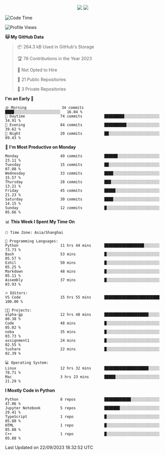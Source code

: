 <p align="center">
    <img src = "https://github-readme-stats.vercel.app/api?username=Zheng-Yi-git&show_icons=true&theme=yeblu&hide_border=true&count_private=true">
    <img src = "https://github-readme-stats.vercel.app/api/top-langs/?username=Zheng-Yi-git&hide=html,css&theme=yeblu&layout=compact&hide_border=true&count_private=true&langs_count=8">
</p>

<!--START_SECTION:waka-->
![Code Time](http://img.shields.io/badge/Code%20Time-725%20hrs%2047%20mins-blue)

![Profile Views](http://img.shields.io/badge/Profile%20Views-12-blue)

**🐱 My GitHub Data** 

> 📦 264.3 kB Used in GitHub's Storage 
 > 
> 🏆 78 Contributions in the Year 2023
 > 
> 🚫 Not Opted to Hire
 > 
> 📜 21 Public Repositories 
 > 
> 🔑 3 Private Repositories 
 > 
**I'm an Early 🐤** 

```text
🌞 Morning                34 commits          ████░░░░░░░░░░░░░░░░░░░░░   16.04 % 
🌆 Daytime                74 commits          █████████░░░░░░░░░░░░░░░░   34.91 % 
🌃 Evening                84 commits          ██████████░░░░░░░░░░░░░░░   39.62 % 
🌙 Night                  20 commits          ██░░░░░░░░░░░░░░░░░░░░░░░   09.43 % 
```
📅 **I'm Most Productive on Monday** 

```text
Monday                   49 commits          ██████░░░░░░░░░░░░░░░░░░░   23.11 % 
Tuesday                  15 commits          ██░░░░░░░░░░░░░░░░░░░░░░░   07.08 % 
Wednesday                33 commits          ████░░░░░░░░░░░░░░░░░░░░░   15.57 % 
Thursday                 28 commits          ███░░░░░░░░░░░░░░░░░░░░░░   13.21 % 
Friday                   45 commits          █████░░░░░░░░░░░░░░░░░░░░   21.23 % 
Saturday                 30 commits          ████░░░░░░░░░░░░░░░░░░░░░   14.15 % 
Sunday                   12 commits          █░░░░░░░░░░░░░░░░░░░░░░░░   05.66 % 
```


📊 **This Week I Spent My Time On** 

```text
🕑︎ Time Zone: Asia/Shanghai

💬 Programming Languages: 
Python                   11 hrs 44 mins      ██████████████████░░░░░░░   73.73 % 
Bash                     53 mins             █░░░░░░░░░░░░░░░░░░░░░░░░   05.57 % 
Ezhil                    50 mins             █░░░░░░░░░░░░░░░░░░░░░░░░   05.25 % 
Markdown                 48 mins             █░░░░░░░░░░░░░░░░░░░░░░░░   05.11 % 
Assembly                 37 mins             █░░░░░░░░░░░░░░░░░░░░░░░░   03.93 % 

🔥 Editors: 
VS Code                  15 hrs 55 mins      █████████████████████████   100.00 % 

🐱‍💻 Projects: 
alpha-gp                 12 hrs 48 mins      ████████████████████░░░░░   80.38 % 
Code                     48 mins             █░░░░░░░░░░░░░░░░░░░░░░░░   05.02 % 
noba                     35 mins             █░░░░░░░░░░░░░░░░░░░░░░░░   03.73 % 
assignment1              24 mins             █░░░░░░░░░░░░░░░░░░░░░░░░   02.55 % 
tushare                  22 mins             █░░░░░░░░░░░░░░░░░░░░░░░░   02.39 % 

💻 Operating System: 
Linux                    12 hrs 32 mins      ████████████████████░░░░░   78.71 % 
Mac                      3 hrs 23 mins       █████░░░░░░░░░░░░░░░░░░░░   21.29 % 
```

**I Mostly Code in Python** 

```text
Python                   8 repos             ████████████░░░░░░░░░░░░░   47.06 % 
Jupyter Notebook         5 repos             ███████░░░░░░░░░░░░░░░░░░   29.41 % 
TypeScript               1 repo              █░░░░░░░░░░░░░░░░░░░░░░░░   05.88 % 
HTML                     1 repo              █░░░░░░░░░░░░░░░░░░░░░░░░   05.88 % 
C++                      1 repo              █░░░░░░░░░░░░░░░░░░░░░░░░   05.88 % 
```




 Last Updated on 22/09/2023 18:32:52 UTC
<!--END_SECTION:waka-->

